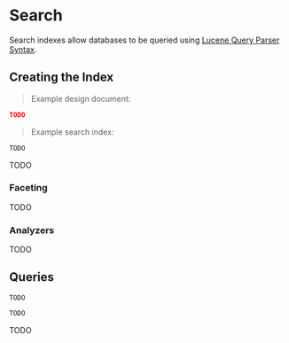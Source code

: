# Search

Search indexes allow databases to be queried using [Lucene Query Parser Syntax](http://lucene.apache.org/core/4_3_0/queryparser/org/apache/lucene/queryparser/classic/package-summary.html#Overview).

## Creating the Index

> Example design document:

```json
TODO
```

> Example search index:

```javascript
TODO
```

TODO

### Faceting

TODO

### Analyzers

TODO

## Queries

```shell
TODO
```

```python
TODO
```

TODO
